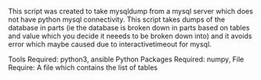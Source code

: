 This script was created to take mysqldump from a mysql server which does not have python mysql connectivity. 
This script takes dumps of the database in parts (ie the database is broken down in parts based on tables and value which you decide it neeeds to be broken down into) and it avoids error which maybe caused due to interactivetimeout for mysql. 

Tools Required: python3, ansible
Python Packages Required: numpy, 
File Require: A file which contains the list of tables 